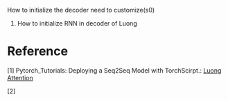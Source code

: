 How to initialize the decoder need to customize(s0)

1. How to initialize RNN in decoder of Luong




# Reference

[1] Pytorch_Tutorials: Deploying a Seq2Seq Model with TorchScirpt.: [Luong Attention](https://pytorch.org/tutorials/beginner/deploy_seq2seq_hybrid_frontend_tutorial.html)

[2] 